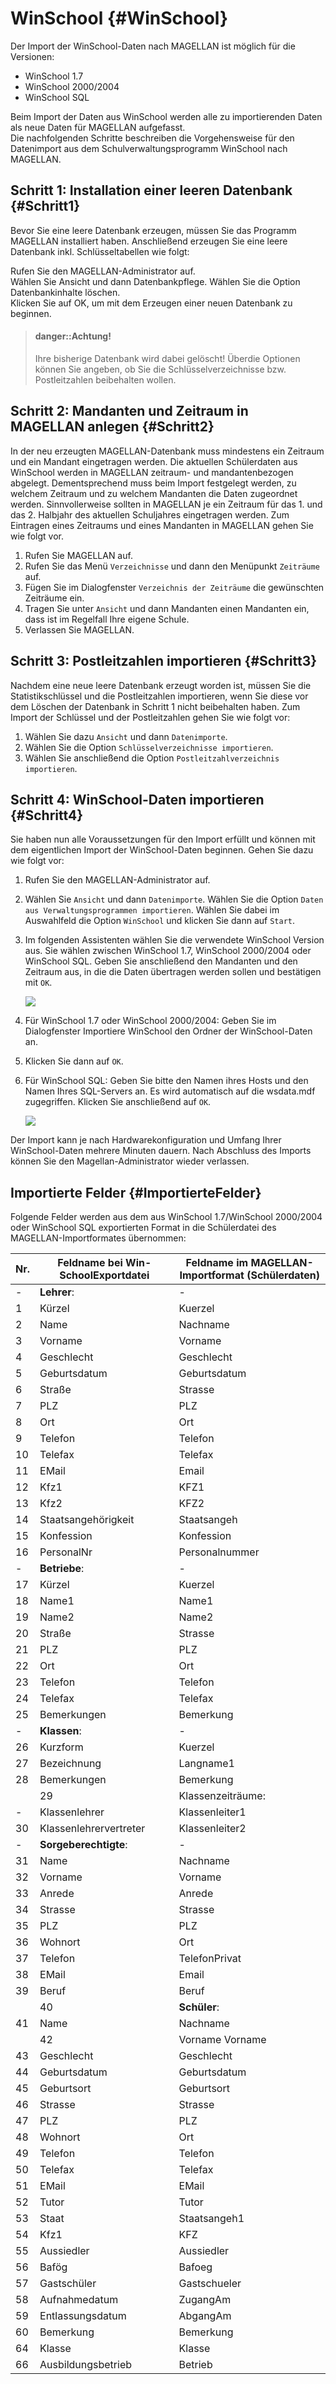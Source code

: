 # WinSchool {#WinSchool}

Der Import der WinSchool-Daten nach MAGELLAN ist möglich für die Versionen:

* WinSchool 1.7
* WinSchool 2000/2004 
* WinSchool SQL

Beim Import der Daten aus WinSchool werden alle zu importierenden Daten als neue Daten für MAGELLAN aufgefasst.   
Die nachfolgenden Schritte beschreiben die Vorgehensweise für den Datenimport aus dem Schulverwaltungsprogramm WinSchool nach MAGELLAN.

## Schritt 1: Installation einer leeren Datenbank {#Schritt1}

Bevor Sie eine leere Datenbank erzeugen, müssen Sie das Programm MAGELLAN installiert haben. Anschließend erzeugen Sie eine leere Datenbank inkl. Schlüsseltabellen wie folgt:

Rufen Sie den MAGELLAN-Administrator auf.  
Wählen Sie Ansicht und dann Datenbankpflege. Wählen Sie die Option Datenbankinhalte löschen.  
Klicken Sie auf OK, um mit dem Erzeugen einer neuen Datenbank zu beginnen.

> #### danger::Achtung!
>
> Ihre bisherige Datenbank wird dabei gelöscht! Überdie Optionen können Sie angeben, ob Sie die Schlüsselverzeichnisse bzw. Postleitzahlen beibehalten wollen.

## Schritt 2: Mandanten und Zeitraum in MAGELLAN anlegen {#Schritt2}

In der neu erzeugten MAGELLAN-Datenbank muss mindestens ein Zeitraum und ein Mandant eingetragen werden. Die aktuellen Schülerdaten aus WinSchool werden in MAGELLAN zeitraum- und mandantenbezogen abgelegt. Dementsprechend muss beim Import festgelegt werden, zu welchem Zeitraum  und zu welchem Mandanten die Daten zugeordnet werden. Sinnvollerweise sollten in MAGELLAN je ein Zeitraum für das 1. und das 2. Halbjahr des aktuellen Schuljahres eingetragen werden. Zum Eintragen eines Zeitraums und eines Mandanten in MAGELLAN gehen Sie wie folgt vor.

1. Rufen Sie MAGELLAN auf.
2. Rufen Sie das Menü `Verzeichnisse` und dann den Menüpunkt `Zeiträume` auf.
3. Fügen Sie im Dialogfenster `Verzeichnis der Zeiträume` die gewünschten Zeiträume ein.
4. Tragen Sie unter `Ansicht` und dann Mandanten einen Mandanten ein, dass ist im Regelfall Ihre eigene Schule.
5. Verlassen Sie MAGELLAN.

## Schritt 3: Postleitzahlen importieren {#Schritt3}

Nachdem eine neue leere Datenbank erzeugt worden ist, müssen Sie die Statistikschlüssel und die Postleitzahlen importieren, wenn Sie diese vor dem Löschen der Datenbank in Schritt 1 nicht beibehalten haben. Zum Import der Schlüssel und der Postleitzahlen gehen Sie wie folgt vor:  

1.    Wählen Sie dazu `Ansicht` und dann `Datenimporte`.   
2.    Wählen Sie die Option `Schlüsselverzeichnisse importieren`.  
3.    Wählen Sie anschließend die Option `Postleitzahlverzeichnis importieren`.

## Schritt 4: WinSchool-Daten importieren {#Schritt4}

Sie haben nun alle Voraussetzungen für den Import erfüllt und können mit dem eigentlichen Import der WinSchool-Daten beginnen. Gehen Sie dazu wie folgt vor:  

1. Rufen Sie den MAGELLAN-Administrator auf.  

2. Wählen Sie `Ansicht` und dann `Datenimporte`. Wählen Sie die Option `Daten aus Verwaltungsprogrammen importieren`. Wählen Sie dabei im Auswahlfeld die Option `WinSchool` und klicken Sie dann auf `Start`.  

3. Im folgenden Assistenten wählen Sie die verwendete WinSchool Version aus. Sie wählen zwischen WinSchool 1.7, WinSchool 2000/2004 oder WinSchool SQL. Geben Sie anschließend den Mandanten und den Zeitraum aus, in die die Daten übertragen werden sollen und bestätigen mit `OK`.  
  
   ![](/assets/images/importe/winschool-1.png)
  
4. Für WinSchool 1.7 oder WinSchool 2000/2004: Geben Sie im Dialogfenster Importiere WinSchool den Ordner der WinSchool-Daten an.   

5. Klicken Sie dann auf `OK`.  

6. Für WinSchool SQL: Geben Sie bitte den Namen ihres Hosts und den Namen Ihres SQL-Servers an. Es wird automatisch auf die wsdata.mdf zugegriffen. Klicken Sie anschließend auf `OK`.  
  
   ![](/assets/images/importe/winschool-2.png) 

Der Import kann je nach Hardwarekonfiguration und Umfang Ihrer WinSchool-Daten mehrere Minuten dauern. Nach Abschluss des Imports können Sie den Magellan-Administrator wieder verlassen.

## Importierte Felder {#ImportierteFelder}

Folgende Felder werden aus dem aus WinSchool 1.7/WinSchool 2000/2004 oder WinSchool SQL exportierten Format in die Schülerdatei des MAGELLAN-Importformates übernommen:

| Nr. | Feldname bei Win-SchoolExportdatei | Feldname im MAGELLAN-Importformat \(Schülerdaten\) |
| --- | --- | --- |
| - | **Lehrer**: | - |
| 1 | Kürzel | Kuerzel |
| 2 | Name | Nachname |
| 3 | Vorname | Vorname |
| 4 | Geschlecht | Geschlecht |
| 5 | Geburtsdatum | Geburtsdatum |
| 6 | Straße | Strasse |
| 7 | PLZ | PLZ |
| 8 | Ort | Ort |
| 9 | Telefon | Telefon |
| 10 | Telefax | Telefax |
| 11 | EMail | Email |
| 12 | Kfz1 | KFZ1 |
| 13 | Kfz2 | KFZ2 |
| 14 | Staatsangehörigkeit | Staatsangeh |
| 15 | Konfession | Konfession |
| 16 | PersonalNr | Personalnummer |
| - | **Betriebe**: | - |
| 17 | Kürzel | Kuerzel |
| 18 | Name1 | Name1 |
| 19 | Name2 | Name2 |
| 20 | Straße | Strasse |
| 21 | PLZ | PLZ |
| 22 | Ort | Ort |
| 23 | Telefon | Telefon |
| 24 | Telefax | Telefax |
| 25 | Bemerkungen | Bemerkung |
| - | **Klassen**: | - |
| 26 | Kurzform | Kuerzel |
| 27 | Bezeichnung | Langname1 |
| 28 | Bemerkungen | Bemerkung |
|  | 29 | Klassenzeiträume: |
| - | Klassenlehrer | Klassenleiter1 |
| 30 | Klassenlehrervertreter | Klassenleiter2 |
| - | **Sorgeberechtigte**: | - |
| 31 | Name | Nachname |
| 32 | Vorname | Vorname |
| 33 | Anrede | Anrede |
| 34 | Strasse | Strasse |
| 35 | PLZ | PLZ |
| 36 | Wohnort | Ort |
| 37 | Telefon | TelefonPrivat |
| 38 | EMail | Email |
| 39 | Beruf | Beruf |
|  | 40 | **Schüler**: |
| 41 | Name | Nachname |
|  | 42 | Vorname    Vorname |
| 43 | Geschlecht | Geschlecht |
| 44 | Geburtsdatum | Geburtsdatum |
| 45 | Geburtsort | Geburtsort |
| 46 | Strasse | Strasse |
| 47 | PLZ | PLZ |
| 48 | Wohnort | Ort |
| 49 | Telefon | Telefon |
| 50 | Telefax | Telefax |
| 51 | EMail | EMail |
| 52 | Tutor | Tutor |
| 53 | Staat | Staatsangeh1 |
| 54 | Kfz1 | KFZ |
| 55 | Aussiedler | Aussiedler |
| 56 | Bafög | Bafoeg |
| 57 | Gastschüler | Gastschueler |
| 58 | Aufnahmedatum | ZugangAm |
| 59 | Entlassungsdatum | AbgangAm |
| 60 | Bemerkung | Bemerkung |
| 64 | Klasse | Klasse |
| 66 | Ausbildungsbetrieb | Betrieb |



